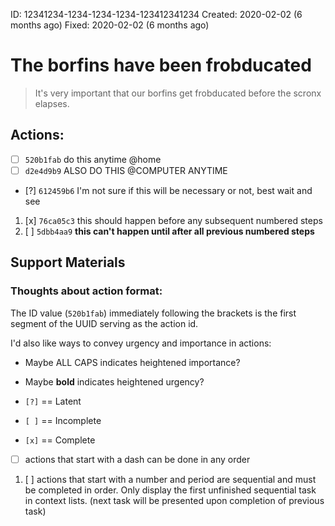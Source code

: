 ID:      12341234-1234-1234-1234-123412341234
Created: 2020-02-02 (6 months ago)
Fixed:   2020-02-02 (6 months ago)

# The borfins have been frobducated

> It's very important that our borfins get frobducated 
> before the scronx elapses.

## Actions:

-  [ ] `520b1fab` do this anytime @home
-  [ ] `d2e4d9b9` ALSO DO THIS @COMPUTER ANYTIME
-  [?] `612459b6` I'm not sure if this will be necessary or not, best wait and see
1. [x] `76ca05c3` this should happen before any subsequent numbered steps
1. [ ] `5dbb4aa9` **this can't happen until after all previous numbered steps**

## Support Materials

### Thoughts about action format:

The ID value (`520b1fab`) immediately following the brackets is the first segment of the UUID serving as the action id.

I'd also like ways to convey urgency and importance in actions:

- Maybe ALL CAPS indicates heightened importance?
- Maybe **bold** indicates heightened urgency?

- `[?]` == Latent
- `[ ]` == Incomplete
- `[x]` == Complete

- [ ] actions that start with a dash can be done in any order
1. [ ] actions that start with a number and period are sequential and must be completed in order. Only display the first unfinished sequential task in context lists. (next task will be presented upon completion of previous task) 
